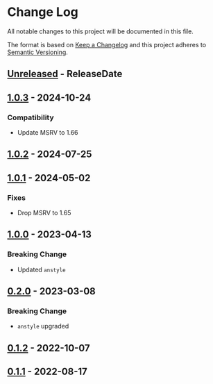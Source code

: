 # Change Log
All notable changes to this project will be documented in this file.

The format is based on [Keep a Changelog](http://keepachangelog.com/)
and this project adheres to [Semantic Versioning](http://semver.org/).

<!-- next-header -->
## [Unreleased] - ReleaseDate

## [1.0.3] - 2024-10-24

### Compatibility

- Update MSRV to 1.66

## [1.0.2] - 2024-07-25

## [1.0.1] - 2024-05-02

### Fixes

- Drop MSRV to 1.65

## [1.0.0] - 2023-04-13

### Breaking Change

- Updated `anstyle`

## [0.2.0] - 2023-03-08

### Breaking Change

- `anstyle` upgraded

## [0.1.2] - 2022-10-07

## [0.1.1] - 2022-08-17

<!-- next-url -->
[Unreleased]: https://github.com/rust-cli/anstyle/compare/anstyle-ansi-term-v1.0.3...HEAD
[1.0.3]: https://github.com/rust-cli/anstyle/compare/anstyle-ansi-term-v1.0.2...anstyle-ansi-term-v1.0.3
[1.0.2]: https://github.com/rust-cli/anstyle/compare/anstyle-ansi-term-v1.0.1...anstyle-ansi-term-v1.0.2
[1.0.1]: https://github.com/rust-cli/anstyle/compare/anstyle-ansi-term-v1.0.0...anstyle-ansi-term-v1.0.1
[1.0.0]: https://github.com/rust-cli/anstyle/compare/anstyle-ansi-term-v0.2.0...anstyle-ansi-term-v1.0.0
[0.2.0]: https://github.com/rust-cli/anstyle/compare/anstyle-ansi-term-v0.1.2...anstyle-ansi-term-v0.2.0
[0.1.2]: https://github.com/rust-cli/anstyle/compare/anstyle-ansi-term-v0.1.1...anstyle-ansi-term-v0.1.2
[0.1.1]: https://github.com/rust-cli/anstyle/compare/b85aa4d265faa9ed632887415cc14125ae37f4db...anstyle-ansi-term-v0.1.1
